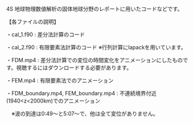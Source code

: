 4S 地球物理数値解析の固体地球分野のレポートに用いたコードなどです。

【各ファイルの説明】

・cal_1.f90 : 差分法計算のコード

・cal_2.f90 : 有限要素法計算のコード
  ※行列計算にlapackを用いています。

・FDM.mp4 : 差分法計算での変位の時間変化をアニメーションにしたものです。視聴するにはダウンロードする必要があります。

・FEM.mp4 : 有限要素法でのアニメーション

・FDM_boundary.mp4, FEM_boundary.mp4 : 不連続境界付近(1940<z<2000km)でのアニメーション

　※波の到達は0:49〜と5:07〜で、他は全て変位がありません。
